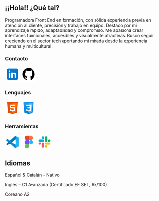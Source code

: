 ## ¡¡Hola!! ¿Qué tal?
Programadora Front End en formación, con sólida experiencia previa en atención al cliente, precisión y trabajo en equipo. Destaco por mi aprendizaje rápido, adaptabilidad y compromiso. Me apasiona crear interfaces funcionales, accesibles y visualmente atractivas. Busco seguir creciendo en el sector tech aportando mi mirada desde la experiencia humana y multicultural.
### Contacto
[![linkedin](Images/linkedin.png)](https://www.linkedin.com/in/mar%C3%ADa-romero-283006117/)
[![github](Images/github.png)](https://github.com/Maria2996)
### Lenguajes
![html5](Images/html5.png)
![CSS3](Images/CSS3.png)

### Herramientas
![vscode](Images/vscode.png)
![figma](Images/figma.png)
![slack](Images/slack.png)

## Idiomas
Español & Catalán - Nativo

Inglés – C1 Avanzado (Certificado EF SET, 65/100)

Coreano A2